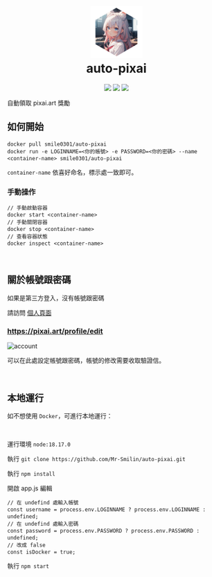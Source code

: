 <h1 align="center">
    <img width="120" height="120" src="public/pic/logo.png" alt=""><br>
    auto-pixai
</h1>

<p align="center">
    <a href="https://github.com/Mr-Smilin/auto-pixai/blob/main/LICENSE"><img src="https://img.shields.io/github/license/Mr-Smilin/auto-pixai?style=flat-square"></a>
    <a href="https://github.com/Mr-Smilin/auto-pixai"><img src="https://img.shields.io/github/stars/Mr-Smilin/auto-pixai?style=flat-square"></a>
    <a href="https://hub.docker.com/r/smile0301/auto-pixai"><img src="https://img.shields.io/github/v/release/Mr-Smilin/auto-pixai?style=flat-square&label=version&color=orange"></a>
</p>

自動領取 pixai.art 獎勵

## 如何開始

```
docker pull smile0301/auto-pixai
docker run -e LOGINNAME=<你的帳號> -e PASSWORD=<你的密碼> --name <container-name> smile0301/auto-pixai
```

`container-name` 依喜好命名，標示處一致即可。


### 手動操作

```
// 手動啟動容器
docker start <container-name>
// 手動關閉容器
docker stop <container-name>
// 查看容器狀態
docker inspect <container-name>
```

<br>

## 關於帳號跟密碼

如果是第三方登入，沒有帳號跟密碼

請訪問 [個人頁面](https://pixai.art/profile/edit)

### https://pixai.art/profile/edit

![account](https://i.imgur.com/tjfOabI.png)

可以在此處設定帳號跟密碼，帳號的修改需要收取驗證信。

<br>

## 本地運行

如不想使用 `Docker`，可進行本地運行：

<br>

運行環境 `node:18.17.0`

執行 `git clone https://github.com/Mr-Smilin/auto-pixai.git`

執行 `npm install`

開啟 app.js 編輯

```
// 在 undefind 處輸入帳號
const username = process.env.LOGINNAME ? process.env.LOGINNAME : undefined;
// 在 undefind 處輸入密碼
const password = process.env.PASSWORD ? process.env.PASSWORD : undefined;
// 改成 false
const isDocker = true;
```

執行 `npm start`
